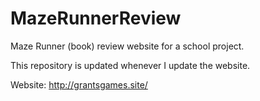 # MazeRunnerReview

Maze Runner (book) review website for a school project.

This repository is updated whenever I update the website.

Website: http://grantsgames.site/
